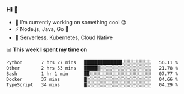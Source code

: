 ### Hi 👋

<!--
**nodejh/nodejh** is a ✨ _special_ ✨ repository because its `README.md` (this file) appears on your GitHub profile.

Here are some ideas to get you started:

- 🔭 I’m currently working on ...
- 🌱 I’m currently learning ...
- 👯 I’m looking to collaborate on ...
- 🤔 I’m looking for help with ...
- 💬 Ask me about ...
- 📫 How to reach me: ...
- 😄 Pronouns: ...
- ⚡ Fun fact: ...
-->

- 🔭 I’m currently working on something cool :wink:
- ⚡ Node.js, Java, Go :thought_balloon:
- 🤖 Serverless, Kubernetes, Cloud Native

📊 **This week I spent my time on**

<!--START_SECTION:waka-->

```txt
Python       7 hrs 27 mins   ██████████████░░░░░░░░░░░   56.11 %
Other        2 hrs 53 mins   █████▒░░░░░░░░░░░░░░░░░░░   21.78 %
Bash         1 hr 1 min      ██░░░░░░░░░░░░░░░░░░░░░░░   07.77 %
Docker       37 mins         █░░░░░░░░░░░░░░░░░░░░░░░░   04.66 %
TypeScript   34 mins         █░░░░░░░░░░░░░░░░░░░░░░░░   04.29 %
```

<!--END_SECTION:waka-->


<!--
:traffic_light: **Visitors**

![visitors](https://visitor-badge.glitch.me/badge?page_id=nodejh.nodejh)
-->
